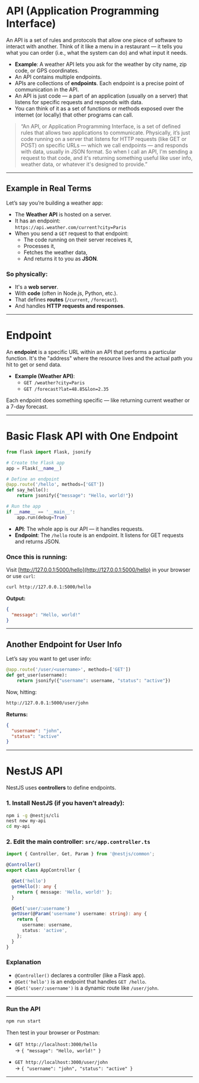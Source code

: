 # API (Application Programming Interface)

An API is a set of rules and protocols that allow one piece of software to interact with another. Think of it like a menu in a restaurant — it tells you what you can order (i.e., what the system can do) and what input it needs.

- **Example**: A weather API lets you ask for the weather by city name, zip code, or GPS coordinates.
- An API contains multiple endpoints.
- APIs are collections of **endpoints**. Each endpoint is a precise point of communication in the API.
- An API is just code — a part of an application (usually on a server) that listens for specific requests and responds with data.
- You can think of it as a set of functions or methods exposed over the internet (or locally) that other programs can call.

> “An API, or Application Programming Interface, is a set of defined rules that allows two applications to communicate. Physically, it’s just code running on a server that listens for HTTP requests (like GET or POST) on specific URLs — which we call endpoints — and responds with data, usually in JSON format. So when I call an API, I'm sending a request to that code, and it's returning something useful like user info, weather data, or whatever it's designed to provide.”

---

## Example in Real Terms

Let’s say you’re building a weather app:

- The **Weather API** is hosted on a server.
- It has an endpoint:  
  `https://api.weather.com/current?city=Paris`
- When you send a `GET` request to that endpoint:
  - The code running on their server receives it,
  - Processes it,
  - Fetches the weather data,
  - And returns it to you as **JSON**.

### So physically:

- It's a **web server**.
- With **code** (often in Node.js, Python, etc.).
- That defines **routes** (`/current`, `/forecast`).
- And handles **HTTP requests and responses**.

---

# Endpoint

An **endpoint** is a specific URL within an API that performs a particular function. It's the "address" where the resource lives and the actual path you hit to get or send data.

- **Example (Weather API)**:
  - `GET /weather?city=Paris`
  - `GET /forecast?lat=48.85&lon=2.35`

Each endpoint does something specific — like returning current weather or a 7-day forecast.

---

# Basic Flask API with One Endpoint

```python
from flask import Flask, jsonify

# Create the Flask app
app = Flask(__name__)

# Define an endpoint
@app.route('/hello', methods=['GET'])
def say_hello():
    return jsonify({"message": "Hello, world!"})

# Run the app
if __name__ == '__main__':
    app.run(debug=True)
```

- **API**: The whole app is our API — it handles requests.
- **Endpoint**: The `/hello` route is an endpoint. It listens for GET requests and returns JSON.

### Once this is running:

Visit [http://127.0.0.1:5000/hello](http://127.0.0.1:5000/hello) in your browser or use `curl`:

```bash
curl http://127.0.0.1:5000/hello
```

**Output:**

```json
{
  "message": "Hello, world!"
}
```

---

## Another Endpoint for User Info

Let’s say you want to get user info:

```python
@app.route('/user/<username>', methods=['GET'])
def get_user(username):
    return jsonify({"username": username, "status": "active"})
```

Now, hitting:

```bash
http://127.0.0.1:5000/user/john
```

**Returns:**

```json
{
  "username": "john",
  "status": "active"
}
```

---

# NestJS API

NestJS uses **controllers** to define endpoints.

### 1. Install NestJS (if you haven’t already):

```bash
npm i -g @nestjs/cli
nest new my-api
cd my-api
```

### 2. Edit the main controller: `src/app.controller.ts`

```ts
import { Controller, Get, Param } from '@nestjs/common';

@Controller()
export class AppController {

  @Get('hello')
  getHello(): any {
    return { message: 'Hello, world!' };
  }

  @Get('user/:username')
  getUser(@Param('username') username: string): any {
    return {
      username: username,
      status: 'active',
    };
  }
}
```

### Explanation

- `@Controller()` declares a controller (like a Flask app).
- `@Get('hello')` is an endpoint that handles `GET /hello`.
- `@Get('user/:username')` is a dynamic route like `/user/john`.

---

### Run the API

```bash
npm run start
```

Then test in your browser or Postman:

- `GET http://localhost:3000/hello`  
  → `{ "message": "Hello, world!" }`

- `GET http://localhost:3000/user/john`  
  → `{ "username": "john", "status": "active" }`

--- 

